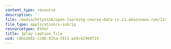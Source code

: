 ```yaml
---
content_type: resource
description: ''
file: /media/https%3A/open-learning-course-data-rc.s3.amazonaws.com/21m-355-musical-improvisation-spring-2013/c0ba2682cc8b025af811a2dc42960723_w20MA5SLBfk.srt
file_type: application/x-subrip
resourcetype: Other
title: 3play caption file
uid: c0ba2682-cc8b-025a-f811-a2dc42960723
---
```

